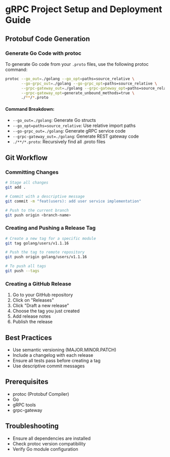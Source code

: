 # gRPC Project Setup and Deployment Guide

## Protobuf Code Generation

### Generate Go Code with protoc

To generate Go code from your `.proto` files, use the following protoc command:

```bash
protoc --go_out=./golang --go_opt=paths=source_relative \
       --go-grpc_out=./golang --go-grpc_opt=paths=source_relative \
       --grpc-gateway_out=./golang --grpc-gateway_opt=paths=source_relative \
       --grpc-gateway_opt=generate_unbound_methods=true \
       ./**/*.proto
```

#### Command Breakdown:
- `--go_out=./golang`: Generate Go structs
- `--go_opt=paths=source_relative`: Use relative import paths
- `--go-grpc_out=./golang`: Generate gRPC service code
- `--grpc-gateway_out=./golang`: Generate REST gateway code
- `./**/*.proto`: Recursively find all .proto files

## Git Workflow

### Committing Changes

```bash
# Stage all changes
git add .

# Commit with a descriptive message
git commit -m "feat(users): add user service implementation"

# Push to the current branch
git push origin <branch-name>
```

### Creating and Pushing a Release Tag

```bash
# Create a new tag for a specific module
git tag golang/users/v1.1.16

# Push the tag to remote repository
git push origin golang/users/v1.1.16

# To push all tags
git push --tags
```

### Creating a GitHub Release

1. Go to your GitHub repository
2. Click on "Releases"
3. Click "Draft a new release"
4. Choose the tag you just created
5. Add release notes
6. Publish the release

## Best Practices

- Use semantic versioning (MAJOR.MINOR.PATCH)
- Include a changelog with each release
- Ensure all tests pass before creating a tag
- Use descriptive commit messages

## Prerequisites

- protoc (Protobuf Compiler)
- Go
- gRPC tools
- grpc-gateway

## Troubleshooting

- Ensure all dependencies are installed
- Check protoc version compatibility
- Verify Go module configuration
```